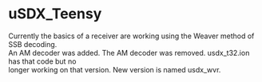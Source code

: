 # uSDX_Teensy
Currently the basics of a receiver are working using the Weaver method of SSB decoding.\
An AM decoder was added.  The AM decoder was removed. usdx_t32.ion has that code but no\
longer working on that version.  New version is named usdx_wvr.

